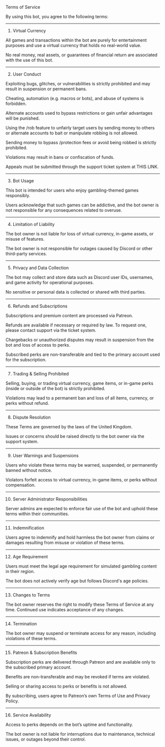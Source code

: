 Terms of Service

By using this bot, you agree to the following terms:


---

1. Virtual Currency

All games and transactions within the bot are purely for entertainment purposes and use a virtual currency that holds no real-world value.

No real money, real assets, or guarantees of financial return are associated with the use of this bot.



---

2. User Conduct

Exploiting bugs, glitches, or vulnerabilities is strictly prohibited and may result in suspension or permanent bans.

Cheating, automation (e.g. macros or bots), and abuse of systems is forbidden.

Alternate accounts used to bypass restrictions or gain unfair advantages will be punished.

Using the /rob feature to unfairly target users by sending money to others or alternate accounts to bait or manipulate robbing is not allowed.

Sending money to bypass /protection fees or avoid being robbed is strictly prohibited.

Violations may result in bans or confiscation of funds.

Appeals must be submitted through the support ticket system at THIS LINK.



---

3. Bot Usage

This bot is intended for users who enjoy gambling-themed games responsibly.

Users acknowledge that such games can be addictive, and the bot owner is not responsible for any consequences related to overuse.



---

4. Limitation of Liability

The bot owner is not liable for loss of virtual currency, in-game assets, or misuse of features.

The bot owner is not responsible for outages caused by Discord or other third-party services.



---

5. Privacy and Data Collection

The bot may collect and store data such as Discord user IDs, usernames, and game activity for operational purposes.

No sensitive or personal data is collected or shared with third parties.



---

6. Refunds and Subscriptions

Subscriptions and premium content are processed via Patreon.

Refunds are available if necessary or required by law. To request one, please contact support via the ticket system.

Chargebacks or unauthorized disputes may result in suspension from the bot and loss of access to perks.

Subscribed perks are non-transferable and tied to the primary account used for the subscription.



---

7. Trading & Selling Prohibited

Selling, buying, or trading virtual currency, game items, or in-game perks (inside or outside of the bot) is strictly prohibited.

Violations may lead to a permanent ban and loss of all items, currency, or perks without refund.



---

8. Dispute Resolution

These Terms are governed by the laws of the United Kingdom.

Issues or concerns should be raised directly to the bot owner via the support system.



---

9. User Warnings and Suspensions

Users who violate these terms may be warned, suspended, or permanently banned without notice.

Violators forfeit access to virtual currency, in-game items, or perks without compensation.



---

10. Server Administrator Responsibilities

Server admins are expected to enforce fair use of the bot and uphold these terms within their communities.



---

11. Indemnification

Users agree to indemnify and hold harmless the bot owner from claims or damages resulting from misuse or violation of these terms.



---

12. Age Requirement

Users must meet the legal age requirement for simulated gambling content in their region.

The bot does not actively verify age but follows Discord's age policies.



---

13. Changes to Terms

The bot owner reserves the right to modify these Terms of Service at any time. Continued use indicates acceptance of any changes.



---

14. Termination

The bot owner may suspend or terminate access for any reason, including violations of these terms.



---

15. Patreon & Subscription Benefits

Subscription perks are delivered through Patreon and are available only to the subscribed primary account.

Benefits are non-transferable and may be revoked if terms are violated.

Selling or sharing access to perks or benefits is not allowed.

By subscribing, users agree to Patreon’s own Terms of Use and Privacy Policy.



---

16. Service Availability

Access to perks depends on the bot’s uptime and functionality.

The bot owner is not liable for interruptions due to maintenance, technical issues, or outages beyond their control.
